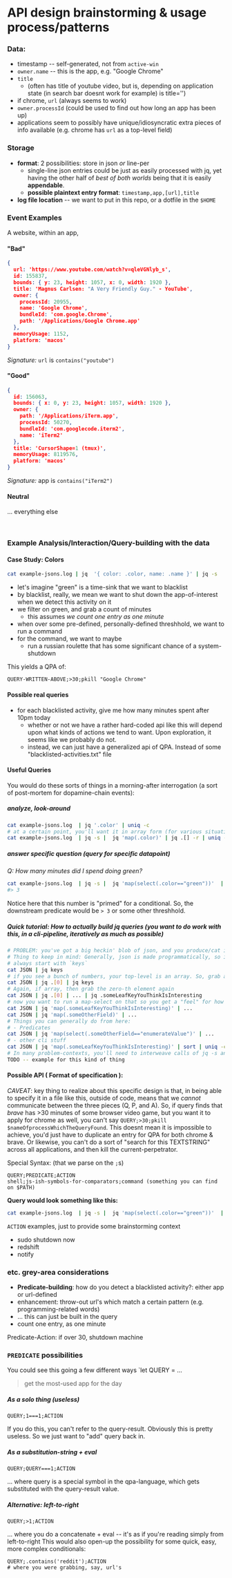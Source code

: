 # API design brainstorming & usage process/patterns

### Data:

- timestamp -- self-generated, not from `active-win`
- `owner.name` -- this is the app, e.g. "Google Chrome"
- `title` 
  - (often has title of youtube video, but is, depending on application state (in search bar doesnt work for example) is title='')
- if chrome, `url` (always seems to work)
- `owner.processId` (could be used to find out how long an app has been up)
- applications seem to possibly have unique/idiosyncratic extra pieces of info available (e.g. chrome has `url` as a top-level field)

### Storage
- **format**: 2 possibilities: store in json _or_ line-per
  - single-line json entries could be just as easily processed with jq, yet having the other half of *best of both worlds* being that it is easily **appendable**.
  - **possible plaintext entry format**: `timestamp,app,[url],title` 
- **log file location** -- we want to put in this repo, or a dotfile in the `$HOME`

### Event Examples

A website, within an app, 

#### "Bad"
```json
{
  url: 'https://www.youtube.com/watch?v=qleVGNlyb_s',
  id: 155837,
  bounds: { y: 23, height: 1057, x: 0, width: 1920 },
  title: 'Magnus Carlsen: "A Very Friendly Guy." - YouTube',
  owner: {
    processId: 20955,
    name: 'Google Chrome',
    bundleId: 'com.google.Chrome',
    path: '/Applications/Google Chrome.app'
  },
  memoryUsage: 1152,
  platform: 'macos'
}
```
*Signature:* `url` is `contains("youtube")`

#### "Good"

```json
{
  id: 156063,
  bounds: { x: 0, y: 23, height: 1057, width: 1920 },
  owner: {
    path: '/Applications/iTerm.app',
    processId: 50270,
    bundleId: 'com.googlecode.iterm2',
    name: 'iTerm2'
  },
  title: 'CursorShape=1 (tmux)',
  memoryUsage: 8119576,
  platform: 'macos'
}
```

*Signature:* app is `contains("iTerm2")`

#### Neutral

... everything else

​	

### Example Analysis/Interaction/Query-building with the data

#### Case Study: Colors

```sh
cat example-jsons.log | jq  '{ color: .color, name: .name }' | jq -s
```

- let's imagine "green" is a time-sink that we want to blacklist
- by blacklist, really, we mean we want to shut down the app-of-interest when we detect this activity on it
- we filter on green, and grab a count of minutes
  - this assumes *we count one entry as one minute*
- when over some pre-defined, personally-defined threshhold, we want to run a command
- for the command, we want to maybe
  - run a russian roulette that has some significant chance of a system-shutdown

This yields a QPA of:

`QUERY-WRITTEN-ABOVE;>30;pkill "Google Chrome"`

#### Possible real queries 

- for each blacklisted activity, give me how many minutes spent after 10pm today
  - whether or not we have a rather hard-coded api like this will depend upon what kinds of actions we tend to want. Upon exploration, it seems like we probably do not.
  - instead, we can just have a generalized api of QPA. Instead of some "blacklisted-activities.txt" file


#### Useful Queries
You would do these sorts of things in a morning-after interrogation (a sort of post-mortem for dopamine-chain events):
##### analyze, look-around

```sh
cat example-jsons.log  | jq '.color' | uniq -c 
# at a certain point, you'll want it in array form (for various situationally-dependent reasons). The below is exactly equivalent to the above form, except it is extensible in different regards. Notice that jq -s & map are added/removed in concert.
cat example-jsons.log  | jq -s |  jq 'map(.color)' | jq .[] -r | uniq -c
```
##### answer specific question (query for specific datapoint)
_Q: How many minutes did I spend doing green?_

```sh
cat example-jsons.log  | jq -s |  jq 'map(select(.color=="green"))'  | jq length 
#> 3 
```

Notice here that this number is "primed" for a conditional. So, the downstream predicate would be `> 3` or some other threshhold. 

##### Quick tutorial: How to actually build jq queries (you want to do work with this, in a cli-pipeline, iteratively as much as possible)

```sh
# PROBLEM: you've got a big heckin' blob of json, and you produce/cat it and it just overfills the screen and you cant tell the structure of it. You want to get a lay of the land. 
# Thing to keep in mind: Generally, json is made programmatically, so it is typically _consistent_ at some lower/atomic level, no matter how big it is.
# always start with `keys`
cat JSON | jq keys
# if you see a bunch of numbers, your top-level is an array. So, grab an example of that array.
cat JSON | jq .[0] | jq keys
# Again, if array, then grab the zero-th element again
cat JSON | jq .[0] | ... | jq .someLeafKeyYouThinkIsInteresting
# now you want to run a map-select on that so you get a "feel" for how that field varies across the entire dataset
cat JSON | jq 'map(.someLeafKeyYouThinkIsInteresting)' | ...
cat JSON | jq 'map(.someOtherField)' | ...
# Things you can generally do from here:
# - Predicates
cat JSON | jq 'map(select(.someOtherField=="enumerateValue")' | ...
# - other cli stuff
cat JSON | jq 'map(.someLeafKeyYouThinkIsInteresting)' | sort | uniq -c # count
# In many problem-contexts, you'll need to interweave calls of jq -s and jq .[], which slurps/restructures vs. destructures json arrays. Basically, jq is fluent in this regards because it treats an array of objects in a single json blob, and many json blobs sent over the wire via line-wise stdout rather similarly -- it can deal fluently with both, and convert between the two.
TODO -- example for this kind of thing
```



#### Possible API ( Format of specification ):

*CAVEAT*: key thing to realize about this specific design is that, in being able to specify it in a file like this, outside of code, means that we _cannot_ communicate between the three pieces (Q, P, and A). So, if query finds that _brave_ has >30 minutes of some browser video game, but you want it to apply for chrome as well, you can't say `QUERY;>30;pkill $nameOfprocessWhichTheQueryFound`. This doesnt mean it is impossible to achieve, you'd just have to duplicate an entry for QPA for both chrome & brave. Or likewise, you can't do a sort of "search for this TEXTSTRING" across all applications, and then kill the current-perpetrator.

Special Syntax: (that we parse on the `;`s)

```
QUERY;PREDICATE;ACTION
shell;js-ish-symbols-for-comparators;command (something you can find on $PATH)
```

**Query would look something like this:**

```sh
cat example-jsons.log  | jq -s |  jq 'map(select(.color=="green"))'  | jq length;
```



`ACTION` examples, just to provide some brainstorming context

- sudo shutdown now
- redshift 
- notify

### etc. grey-area considerations

- **Predicate-building**: how do you detect a blacklisted activity?: either app or url-defined
- enhancement: throw-out url's which match a certain pattern (e.g. programming-related words)
- ... this can just be built in the query
- count one entry, as one minute

Predicate-Action:
if over 30, shutdown machine

### `PREDICATE` possibilities
You could see this going a few different ways
`let QUERY = ...
> get the most-used app for the day

##### As a solo thing (useless)
```
QUERY;1===1;ACTION
```
If you do this, you can't refer to the query-result. Obviously this is pretty useless. So we just want to "add" query back in.

##### As a substitution-string + eval
```
QUERY;QUERY===1;ACTION
```
... where query is a special symbol in the qpa-language, which gets substituted with the query-result value.

##### Alternative: left-to-right
```
QUERY;>1;ACTION
```
... where you do a concatenate + eval -- it's as if you're reading simply from left-to-right
This would also open-up the possibility for some quick, easy, more complex conditionals:

```
QUERY;.contains('reddit');ACTION
# where you were grabbing, say, url's
```

